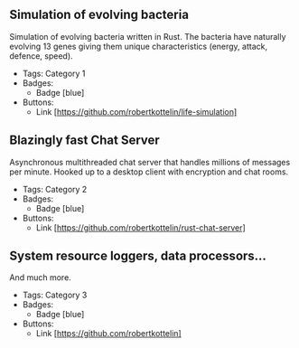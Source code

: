 ## Simulation of evolving bacteria
Simulation of evolving bacteria written in Rust. The bacteria have naturally evolving 13 genes giving them unique characteristics (energy, attack, defence, speed).
- Tags: Category 1
- Badges:
  - Badge [blue]
- Buttons:
  - Link [https://github.com/robertkottelin/life-simulation]

## Blazingly fast Chat Server
Asynchronous multithreaded chat server that handles millions of messages per minute. Hooked up to a desktop client with encryption and chat rooms.
- Tags: Category 2
- Badges:
  - Badge [blue]
- Buttons:
  - Link [https://github.com/robertkottelin/rust-chat-server]

## System resource loggers, data processors...
And much more.
- Tags: Category 3
- Badges:
  - Badge [blue]
- Buttons:
  - Link [https://github.com/robertkottelin]